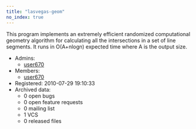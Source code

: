 ```yaml
---
title: "lasvegas-geom"
no_index: true
---
```


This program implements an extremely efficient randomized computational geometry algorithm for calculating all the intersections in a set of line segments. It runs in O(A+nlogn) expected time where A is the output size.


* Admins:
  * [user670](/users/user670)
* Members:
  * [user670](/users/user670)
* Registered: 2010-07-29 19:10:33
* Archived data:
  * 0 open bugs
  * 0 open feature requests
  * 0 mailing list
  * 1 VCS
  * 0 released files

